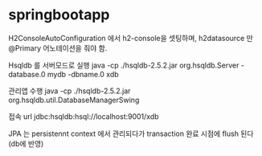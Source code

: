 # springbootapp

H2ConsoleAutoConfiguration 에서 h2-console을 셋팅하며, h2datasource 만 @Primary 어노테이션을 줘야 함.

Hsqldb 를 서버모드로 실행
java -cp ./hsqldb-2.5.2.jar org.hsqldb.Server -database.0 mydb -dbname.0 xdb

관리앱 수행
java -cp ./hsqldb-2.5.2.jar org.hsqldb.util.DatabaseManagerSwing

접속 url
jdbc:hsqldb:hsql://localhost:9001/xdb

JPA 는 persistennt context 에서 관리되다가 transaction 완료 시점에 flush 된다 (db에 반영)
